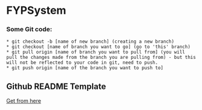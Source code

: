 # FYPSystem

### Some Git code:

```
* git checkout -b [name of new branch] (creating a new branch)
* git checkout [name of branch you want to go] (go to 'this' branch)
* git pull origin [name of branch you want to pull from] (you will pull the changes made from the branch you are pulling from) - but this will not be reflected to your code in git, need to push.
* git push origin [name of the branch you want to push to]
```

## Github README Template

[Get from here](https://gist.github.com/PurpleBooth/109311bb0361f32d87a2)
